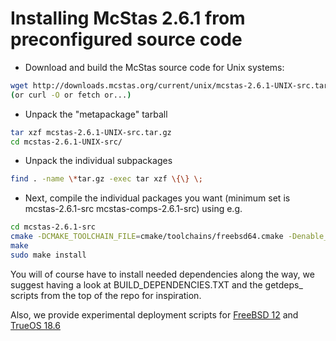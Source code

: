 # Installing McStas 2.6.1 from preconfigured source code

* Download and build the McStas source code for Unix systems:
```bash
wget http://downloads.mcstas.org/current/unix/mcstas-2.6.1-UNIX-src.tar.gz
(or curl -O or fetch or...)
```
* Unpack the "metapackage" tarball
```bash
tar xzf mcstas-2.6.1-UNIX-src.tar.gz
cd mcstas-2.6.1-UNIX-src/
```
* Unpack the individual subpackages
```bash
find . -name \*tar.gz -exec tar xzf \{\} \;
```
* Next, compile the individual packages you want (minimum set is mcstas-2.6.1-src mcstas-comps-2.6.1-src) using e.g.
```bash
cd mcstas-2.6.1-src
cmake -DCMAKE_TOOLCHAIN_FILE=cmake/toolchains/freebsd64.cmake -Denable_mcstas=1
make
sudo make install
```

You will of course have to install needed dependencies along the way, we suggest having a look at BUILD_DEPENDENCIES.TXT and the getdeps_ scripts from the top of the repo for inspiration.

Also, we provide experimental deployment scripts for [FreeBSD 12](fetch_install_mcstas-2.6.1-freebsd-12.sh) and [TrueOS 18.6](fetch_install_mcstas-2.6.1-trueos-18.6.sh)
